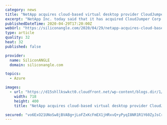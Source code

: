 ```yaml
---
category: news
title: "NetApp acquires cloud-based virtual desktop provider CloudJumper"
excerpt: "NetApp Inc. today said that it has acquired CloudJumper Corp., a Citrix Systems Inc. competitor with a software platform for running virtual desktops in the cloud. Garner, North Carolina-based CloudJumper has not raised any outside funding."
publishedDateTime: 2020-04-29T17:20:00Z
webUrl: "https://siliconangle.com/2020/04/29/netapp-acquires-cloud-based-virtual-desktop-provider-cloudjumper/"
type: article
quality: 32
heat: 32
published: false

provider:
  name: SiliconANGLE
  domain: siliconangle.com

topics:
  - Azure

images:
  - url: "https://d15shllkswkct0.cloudfront.net/wp-content/blogs.dir/1/files/2020/04/netapp.png"
    width: 718
    height: 400
    title: "NetApp acquires cloud-based virtual desktop provider CloudJumper"

secured: "vo6ExO21UNoSw8jBVABg+jLoFZxKcFmEX1jHRxvQ+yPyqI8NR1R1Y60ZyJsCrjWjR6cCz+TMkic8V4y5Oazi5SYEhGMJmrBRtLD4Y+RkFRu7qzlRnKzUr1/jKwV4gaslI8a0UIGD7zntcs5fhLZ/AzdqSCeoHiv6rIKT67HuvyNE7Q4M3Xfmn6o02PEasU9lNq9VeRxodgfquXnf5cx205wZH8e8syMTjesrsYeTKZ7ggiB0Zf2UeFzgWOcRz7GTTH0Isx4s6Boi5aDaTHyJOX5wHCK9JCivpk0a6RyjJcTGvYJSxSBdGghtkqc3uMDm;B610FWM8X4r/dpkZJKuzQg=="
---
```


